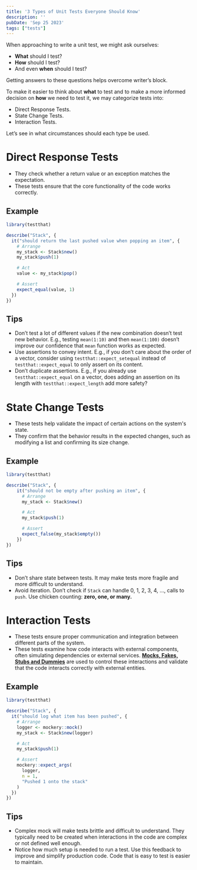 ```yaml
---
title: '3 Types of Unit Tests Everyone Should Know'
description: ''
pubDate: 'Sep 25 2023'
tags: ["tests"]
---
```


When approaching to write a unit test, we might ask ourselves:

- **What** should I test?
- **How** should I test?
- And even **when** should I test?

Getting answers to these questions helps overcome writer’s block.

To make it easier to think about **what** to test and to make a more informed decision on **how** we need to test it, we may categorize tests into:

- Direct Response Tests.
- State Change Tests.
- Interaction Tests.

Let’s see in what circumstances should each type be used.

# Direct Response Tests

- They check whether a return value or an exception matches the expectation.
- These tests ensure that the core functionality of the code works correctly.

## Example

```r
library(testthat)

describe("Stack", {
  it("should return the last pushed value when popping an item", {
    # Arrange
    my_stack <- Stack$new()
    my_stack$push(1)

    # Act
    value <- my_stack$pop()

    # Assert
    expect_equal(value, 1)
  })
})
```

## **Tips**

- Don’t test a lot of different values if the new combination doesn’t test new behavior. E.g., testing `mean(1:10)` and then `mean(1:100)` doesn’t improve our confidence that `mean` function works as expected.
- Use assertions to convey intent. E.g., if you don’t care about the order of a vector, consider using `testthat::expect_setequal` instead of `testthat::expect_equal` to only assert on its content.
- Don’t duplicate assertions. E.g., if you already use `testthat::expect_equal` on a vector, does adding an assertion on its length with `testthat::expect_length` add more safety?

# State Change Tests

- These tests help validate the impact of certain actions on the system's state.
- They confirm that the behavior results in the expected changes, such as modifying a list and confirming its size change.

## Example

```r
library(testthat)

describe("Stack", {
	it("should not be empty after pushing an item", {
	  # Arrange
	  my_stack <- Stack$new()

	  # Act
	  my_stack$push(1)

	  # Assert
	  expect_false(my_stack$empty())
	})
})
```

## **Tips**

- Don’t share state between tests. It may make tests more fragile and more difficult to understand.
- Avoid iteration. Don’t check if `Stack` can handle 0, 1, 2, 3, 4, …, calls to `push`. Use chicken counting: **zero, one, or many.**

# **Interaction Tests**

- These tests ensure proper communication and integration between different parts of the system.
- These tests examine how code interacts with external components, often simulating dependencies or external services. **[Mocks, Fakes, Stubs and Dummies](http://xunitpatterns.com/Mocks,%20Fakes,%20Stubs%20and%20Dummies.html)** are used to control these interactions and validate that the code interacts correctly with external entities.

## Example

```r
library(testthat)

describe("Stack", {
  it("should log what item has been pushed", {
    # Arrange
    logger <- mockery::mock()
    my_stack <- Stack$new(logger)

    # Act
    my_stack$push(1)

    # Assert
    mockery::expect_args(
      logger,
      n = 1,
      "Pushed 1 onto the stack"
    )
  })
})
```

## **Tips**

- Complex mock will make tests brittle and difficult to understand. They typically need to be created when interactions in the code are complex or not defined well enough.
- Notice how much setup is needed to run a test. Use this feedback to improve and simplify production code. Code that is easy to test is easier to maintain.
